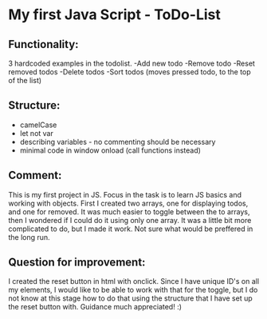 # My first Java Script - ToDo-List

## Functionality:

3 hardcoded examples in the todolist.
-Add new todo
-Remove todo
-Reset removed todos
-Delete todos
-Sort todos (moves pressed todo, to the top of the list)

## Structure:

- camelCase
- let not var
- describing variables - no commenting should be necessary
- minimal code in window onload (call functions instead)

## Comment:

This is my first project in JS. Focus in the task is to learn JS basics and working with objects. First I created two arrays, one for displaying todos, and one for removed. It was much easier to toggle between the to arrays, then I wondered if I could do it using only one array. It was a little bit more complicated to do, but I made it work. Not sure what would be preffered in the long run.

## Question for improvement:

I created the reset button in html with onclick. Since I have unique ID's on all my elements, I would like to be able to work with that for the toggle, but I do not know at this stage how to do that using the structure that I have set up the reset button with. Guidance much appreciated! :)
